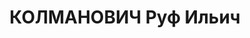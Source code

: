 ---
title: КОЛМАНОВИЧ Руф Ильич
description: "1899 року народження, м. Канси Єнісейської губернії, єврей, освіта вища,\
  \ безпартійний. Проживав: м. Сталіно (м. Донецьк) Донецької області, вул. Артема,\
  \ буд. № 81, кв. 3. Головний інженер інституту \"Гіпрошахт\". \n  Заарештований\
  \ 9 липня 1937 року. Засуджений виїзною сесією військової колегії Верховного суду\
  \ у м. Київі до розстрілу з конфіскацією майна. Вирок приведено до виконання у м.\
  \ Києві 1 листопада 1937 року. \n  Реабілітований у 1957 році."
---